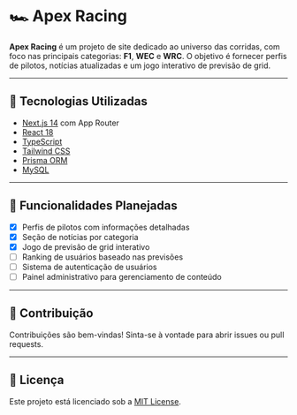 # 🏎️ Apex Racing

**Apex Racing** é um projeto de site dedicado ao universo das corridas, com foco nas principais categorias: **F1**, **WEC** e **WRC**. O objetivo é fornecer perfis de pilotos, notícias atualizadas e um jogo interativo de previsão de grid.

---

## 🚀 Tecnologias Utilizadas

- [Next.js 14](https://nextjs.org/) com App Router
- [React 18](https://reactjs.org/)
- [TypeScript](https://www.typescriptlang.org/)
- [Tailwind CSS](https://tailwindcss.com/)
- [Prisma ORM](https://www.prisma.io/)
- [MySQL](https://www.mysql.com/)

---

## 🧩 Funcionalidades Planejadas

- [x] Perfis de pilotos com informações detalhadas
- [x] Seção de notícias por categoria
- [x] Jogo de previsão de grid interativo
- [ ] Ranking de usuários baseado nas previsões
- [ ] Sistema de autenticação de usuários
- [ ] Painel administrativo para gerenciamento de conteúdo

---

## 📌 Contribuição

Contribuições são bem-vindas! Sinta-se à vontade para abrir issues ou pull requests.

---

## 📄 Licença

Este projeto está licenciado sob a [MIT License](LICENSE).
